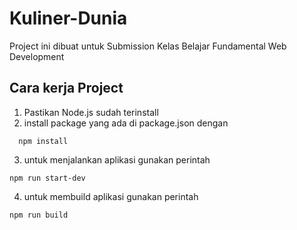 # Kuliner-Dunia
Project ini dibuat untuk Submission Kelas Belajar Fundamental Web Development

## Cara kerja Project
1. Pastikan Node.js sudah terinstall
2. install package yang ada di package.json dengan
```
  npm install
```
3. untuk menjalankan aplikasi gunakan perintah
```
npm run start-dev
```
4. untuk membuild aplikasi gunakan perintah 
```
npm run build
```

